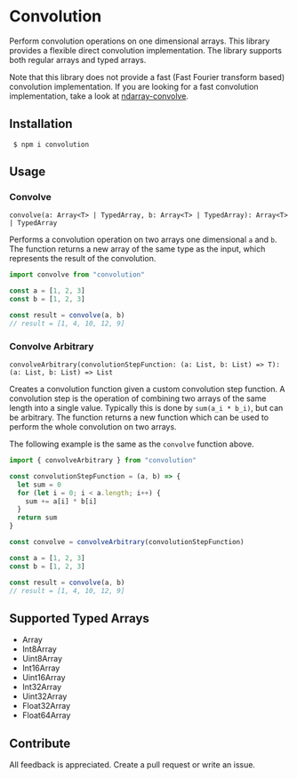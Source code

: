 # Convolution

Perform convolution operations on one dimensional arrays. This library provides a flexible direct convolution implementation. The library supports both regular arrays and typed arrays.

Note that this library does not provide a fast (Fast Fourier transform based) convolution implementation. If you are looking for a fast convolution implementation, take a look at [ndarray-convolve](http://npmjs.com/package/ndarray-convolve).

## Installation

```shell
 $ npm i convolution
```

## Usage

### Convolve

`convolve(a: Array<T> | TypedArray, b: Array<T> | TypedArray): Array<T> | TypedArray`

Performs a convolution operation on two arrays one dimensional `a` and `b`. The function returns a new array of the same type as the input, which represents the result of the convolution.

```ts
import convolve from "convolution"

const a = [1, 2, 3]
const b = [1, 2, 3]

const result = convolve(a, b)
// result = [1, 4, 10, 12, 9]
```

### Convolve Arbitrary

`convolveArbitrary(convolutionStepFunction: (a: List, b: List) => T): (a: List, b: List) => List`

Creates a convolution function given a custom convolution step function. A convolution step is the operation of combining two arrays of the same length into a single value. Typically this is done by `sum(a_i * b_i)`, but can be arbitrary. The function returns a new function which can be used to perform the whole convolution on two arrays.

The following example is the same as the `convolve` function above.

```ts
import { convolveArbitrary } from "convolution"

const convolutionStepFunction = (a, b) => {
  let sum = 0
  for (let i = 0; i < a.length; i++) {
    sum += a[i] * b[i]
  }
  return sum
}

const convolve = convolveArbitrary(convolutionStepFunction)

const a = [1, 2, 3]
const b = [1, 2, 3]

const result = convolve(a, b)
// result = [1, 4, 10, 12, 9]
```

## Supported Typed Arrays

- Array
- Int8Array
- Uint8Array
- Int16Array
- Uint16Array
- Int32Array
- Uint32Array
- Float32Array
- Float64Array

## Contribute

All feedback is appreciated. Create a pull request or write an issue.
